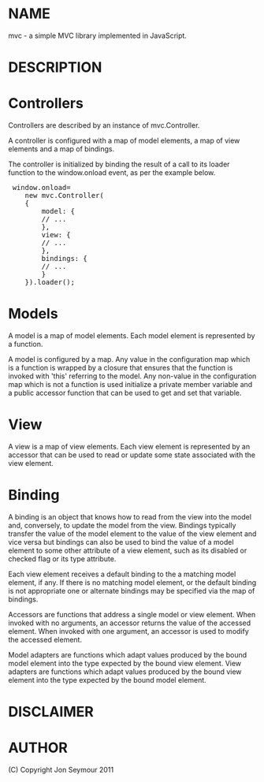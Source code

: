 NAME
====
mvc - a simple MVC library implemented in JavaScript.

DESCRIPTION
===========

Controllers
===========
Controllers are described by an instance of mvc.Controller.

A controller is configured with a map of model elements, a map of view elements and a map of bindings.

The controller is initialized by binding the result of a call to its loader function to the
window.onload event, as per the example below.

<pre>
 window.onload=
    new mvc.Controller(
	{
	    model: {
		// ...
	    },
	    view: {
		// ...
	    },
	    bindings: {
		// ...
	    }
	}).loader();
</pre>
Models
======
A model is a map of model elements. Each model element is represented by a function.

A model is configured by a map. Any value in the configuration map which is a function
is wrapped by a closure that ensures that the function is invoked with 'this' referring
to the model. Any non-value in the configuration map which is not a function is used
initialize a private member variable and a public accessor function that can be used to get and set
that variable.

View
====
A view is a map of view elements. Each view element is represented by an accessor that can be
used to read or update some state associated with the view element.

Binding
=======
A binding is an object that knows how to read from the view into the model and, conversely, to
update the model from the view. Bindings typically transfer the value of the model element to the
value of the view element and vice versa but bindings can also be used to bind the value of a model
element to some other attribute of a view element, such as its disabled or checked flag or its type
attribute.

Each view element receives a default binding to the a matching model element, if any. If there is no matching model element, or the default binding is not appropriate one or alternate bindings may be specified via the map of
bindings.

Accessors are functions that address a single model or view element. When invoked with no arguments, an accessor
returns the value of the accessed element. When invoked with one argument, an accessor is used to modify the
accessed element.

Model adapters are functions which adapt values produced by the bound model element into the type expected by the bound view element. View adapters are functions which adapt values produced by the bound view element into the type expected by the bound model element.

DISCLAIMER
==========

AUTHOR
======
(C) Copyright Jon Seymour 2011
	
